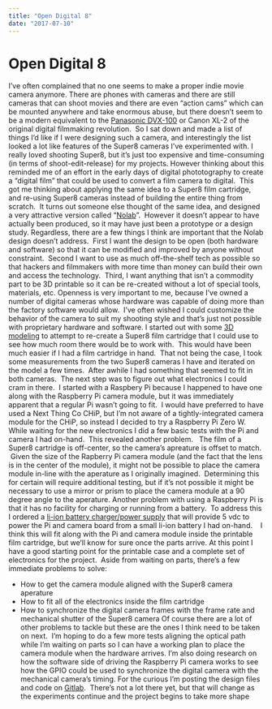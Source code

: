 ```yaml
---
title: "Open Digital 8"
date: "2017-07-10"
---
```


<div class="content">
<h1 id="open-digital-8">Open Digital 8</h1>
<p>I’ve often complained that no one seems to make a proper indie movie camera anymore. There are phones with cameras and there are still cameras that can shoot movies and there are even “action cams” which can be mounted anywhere and take enormous abuse, but there doesn’t seem to be a modern equivalent to the <a href="https://en.m.wikipedia.org/wiki/Panasonic_AG-DVX100" target="_blank">Panasonic DVX-100</a> or Canon XL-2 of the original digital filmmaking revolution. <img alt="" src="/wp/2017/07/img_1068.jpg"/> So I sat down and made a list of things I’d like if I were designing such a camera, and interestingly the list looked a lot like features of the Super8 cameras I’ve experimented with. I really loved shooting Super8, but it’s just too expensive and time-consuming (in terms of shoot-edit-release) for my projects. However thinking about this reminded me of an effort in the early days of digital phototography to create a “digital film” that could be used to convert a film camera to digital.  This got me thinking about applying the same idea to a Super8 film cartridge, and re-using Super8 cameras instead of building the entire thing from scratch. <img alt="" src="/wp/2017/07/img_1071.jpg"/> It turns out someone else thought of the same idea, and designed a very attractive version called “<a href="http://nofilmschool.com/2013/12/nolab-digital-super-8-cartridge-make-film-cameras-go-digital" target="_blank">Nolab</a>”.  However it doesn’t appear to have actually been produced, so it may have just been a prototype or a design study. Regardless, there are a few things I think are important that the Nolab design doesn’t address.  First I want the design to be open (both hardware and software) so that it can be modified and improved by anyone without constraint.  Second I want to use as much off-the-shelf tech as possible so that hackers and filmmakers with more time than money can build their own and access the technology.  Third, I want anything that isn’t a commodity part to be 3D printable so it can be re-created without a lot of special tools, materials, etc. Openness is very important to me, because I’ve owned a number of digital cameras whose hardware was capable of doing more than the factory software would allow.  I’ve often wished I could customize the behavior of the camera to suit my shooting style and that’s just not possible with proprietary hardware and software. I started out with some <a href="https://gitlab.com/jgullickson/open-digital-8" target="_blank">3D modeling</a> to attempt to re-create a Super8 film cartridge that I could use to see how much room there would be to work with.  This would have been much easier if I had a film cartridge in hand.  That not being the case, I took some measurements from the two Super8 cameras I have and iterated on the model a few times.  After awhile I had something that seemed to fit in both cameras. <img alt="" src="/wp/2017/07/img_1027.jpg"/> The next step was to figure out what electronics I could cram in there.  I started with a Raspbery Pi because I happened to have one along with the Raspberry Pi camera module, but it was immediately apparent that a regular Pi wasn’t going to fit. <img alt="" src="/wp/2017/07/img_1032.jpg"/><img alt="" src="/wp/2017/07/img_1031.jpg"/> I would have preferred to have used a Next Thing Co CHiP, but I’m not aware of a tightly-integrated camera module for the CHiP, so instead I decided to try a Raspberry Pi Zero W. While waiting for the new electronics I did a few basic tests with the Pi and camera I had on-hand.  This revealed another problem. <img alt="" src="/wp/2017/07/img_1072.jpg"/> <img alt="" src="/wp/2017/07/img_1036.jpg"/> The film of a Super8 cartridge is off-center, so the camera’s apreature is offset to match.  Given the size of the Rapberry Pi camera module (and the fact that the lens is in the center of the module), it might not be possible to place the camera module in-line with the aperature as I originally imagined.  Determining this for certain will require additional testing, but if it’s not possible it might be necessary to use a mirror or prism to place the camera module at a 90 degree angle to the aperature. Another problem with using a Raspberry Pi is that it has no facility for charging or running from a battery.  To address this I ordered a <a href="https://www.adafruit.com/product/1903" target="_blank">li-ion battery charger/power supply</a> that will provide 5 vdc to power the Pi and camera board from a small li-ion battery I had on-hand.   <img alt="" src="/wp/2017/07/img_1040.jpg"/> I think this will fit along with the Pi and camera module inside the printable film cartridge, but we’ll know for sure once the parts arrive. At this point I have a good starting point for the printable case and a complete set of electronics for the project.  Aside from waiting on parts, there’s a few immediate problems to solve:</p>
<ul>
<li>How to get the camera module aligned with the Super8 camera aperature</li>
<li>How to fit all of the electronics inside the film cartridge</li>
<li>How to synchronize the digital camera frames with the frame rate and mechanical shutter of the Super8 camera
Of course there are a lot of other problems to tackle but these are the ones I think need to be taken on next.  I’m hoping to do a few more tests aligning the optical path while I’m waiting on parts so I can have a working plan to place the camera module when the hardware arrives. I’m also doing research on how the software side of driving the Raspberry Pi camera works to see how the GPIO could be used to synchronize the digital camera with the mechanical camera’s timing. For the curious I’m posting the design files and code on <a href="https://gitlab.com/jgullickson/open-digital-8" target="_blank">Gitlab</a>.  There’s not a lot there yet, but that will change as the experiments continue and the project begins to take more shape</li>
</ul>
</div>
